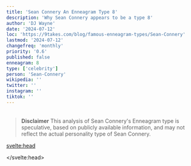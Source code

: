 ```yaml
---
title: 'Sean Connery An Enneagram Type 8'
description: 'Why Sean Connery appears to be a type 8'
author: 'DJ Wayne'
date: '2024-07-12'
loc: 'https://9takes.com/blog/famous-enneagram-types/Sean-Connery'
lastmod: '2024-07-12'
changefreq: 'monthly'
priority: '0.6'
published: false
enneagram: 8
type: ['celebrity']
person: 'Sean-Connery'
wikipedia: ''
twitter: ''
instagram: ''
tiktok: ''
---
```


<!--
    childhood and upbringing
    first big success
    style habits and quirks that relate to their personality type
    stressful moments in their life and how they handled them
    comfort- moments in their life where they are doing well and killing it
-->
<!-- // keywords:  -->

<script>
	// import  PopCard  from "$lib/components/atoms/PopCard.svelte";
</script>

<div
	style="display: flex;
    justify-content: center;
    margin: 1rem 0;
	"
>
	<!-- <PopCard
		image={`/types/8s/${'Sean-Connery'}.webp`}
		enneagramType={8}
		showIcon={false}
		displayText="Sean Connery"
		subtext=""
	/> -->
</div>

> **Disclaimer** This analysis of Sean Connery's Enneagram type is speculative, based on publicly available information, and may not reflect the actual personality type of Sean Connery.

<p class="firstLetter"></p>

<svelte:head>

<script type="application/ld+json">

</script>

</svelte:head>

<style lang="scss"></style>
